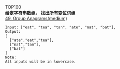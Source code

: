 TOP100  
**给定字符串数组， 找出所有变位词组**  
[49. Group Anagrams(medium)](https://leetcode.com/problems/group-anagrams/)

```
Input: ["eat", "tea", "tan", "ate", "nat", "bat"],
Output:
[
  ["ate","eat","tea"],
  ["nat","tan"],
  ["bat"]
]
Note:
All inputs will be in lowercase.
```

